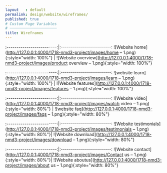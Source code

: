 ```yaml
---
layout   : default
permalink: design/website/wireframes/
published: true
# Custom Page Variables
# ─────────────────────
title: Wireframes
---
```


:-------------------------:|:-------------------------:
![Website home](http://127.0.0.1:4000/1718-nmd3-project/images/home – 1.png){:style="width: 100%"}  |  ![Website overview](http://127.0.0.1:4000/1718-nmd3-project/images/product overview – 1.png){:style="width: 100%"}

:-------------------------:|:-------------------------:
![website learn](http://127.0.0.1:4000/1718-nmd3-project/images/learn – 1.png){:style="width: 100%"} |  ![Website features](http://127.0.0.1:4000/1718-nmd3-project/images/features – 1.png){:style="width: 100%"}

:-------------------------:|:-------------------------:
![Website video](http://127.0.0.1:4000/1718-nmd3-project/images/watch video – 1.png){:style="width: 80%"} | ![website faq](http://127.0.0.1:4000/1718-nmd3-project/images/faqs – 1.png){:style="width: 80%"}

:-------------------------:|:-------------------------:
![Website testimonials](http://127.0.0.1:4000/1718-nmd3-project/images/testimonials – 1.png){:style="width: 80%"}| ![Website download](http://127.0.0.1:4000/1718-nmd3-project/images/download – 1.png){:style="width: 80%"}

:-------------------------:|:-------------------------:
![Website contact](http://127.0.0.1:4000/1718-nmd3-project/images/Contact us – 1.png){:style="width: 80%"}| ![Website aboutus](http://127.0.0.1:4000/1718-nmd3-project/images/about us – 1.png){:style="width: 80%"}


